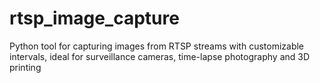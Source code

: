 # rtsp_image_capture
Python tool for capturing images from RTSP streams with customizable intervals, ideal for surveillance cameras, time-lapse photography and 3D printing
